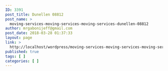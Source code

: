 ```yaml
---
ID: 3391
post_title: Dunellen 08812
post_name: >
  moving-services-moving-services-moving-services-dunellen-08812
author: mrgabonijeff@gmail.com
post_date: 2018-03-28 01:37:33
layout: page
link: >
  http://localhost/wordpress/moving-services-moving-services-moving-services-dunellen-08812/
published: true
tags: [ ]
categories: [ ]
---
```

